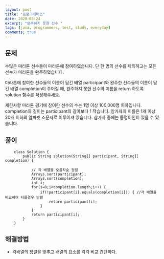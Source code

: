 ```yaml
---
layout: post
title: "프로그래머스"
date: 2020-03-24
excerpt: "완주하지 못한 선수 "
tags: [java, programmers, test, study, everyday]
comments: true
---
```



## 문제

수많은 마라톤 선수들이 마라톤에 참여하였습니다. 단 한 명의 선수를 제외하고는 모든 선수가 마라톤을 완주하였습니다.

마라톤에 참여한 선수들의 이름이 담긴 배열 participant와 완주한 선수들의 이름이 담긴 배열 completion이 주어질 때, 완주하지 못한 선수의 이름을 return 하도록 solution 함수를 작성해주세요.

제한사항
마라톤 경기에 참여한 선수의 수는 1명 이상 100,000명 이하입니다.
completion의 길이는 participant의 길이보다 1 작습니다.
참가자의 이름은 1개 이상 20개 이하의 알파벳 소문자로 이루어져 있습니다.
참가자 중에는 동명이인이 있을 수 있습니다.

## 풀이


```
    class Solution {
	    public String solution(String[] participant, String[] completion) {
	        
	        // 각 배열을 오름차순 정렬
	        Arrays.sort(participant);
	        Arrays.sort(completion);
	        int i;
	        for(i=0;i<completion.length;i++) {		
	        	if(!participant[i].equals(completion[i])) {	//각 배열을 비교하여 다를경우 반환
	        		return participant[i];
	        	}
	        }
	        return participant[i];			
	    }
	}
```

## 해결방법
* 각배열의 정렬을 맞추고 배열의 요소를 각각 비교 간단하다.
